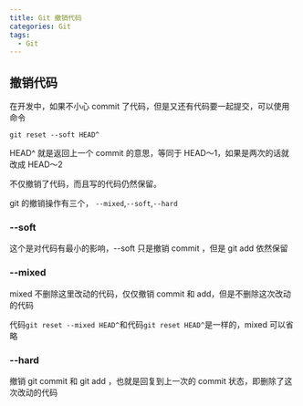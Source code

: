 ```yaml
---
title: Git 撤销代码
categories: Git
tags:
  - Git
---
```


## 撤销代码
在开发中，如果不小心 commit 了代码，但是又还有代码要一起提交，可以使用命令

```git
git reset --soft HEAD^
```

HEAD^ 就是返回上一个 commit 的意思，等同于 HEAD～1，如果是两次的话就改成 HEAD～2

不仅撤销了代码，而且写的代码仍然保留。

git 的撤销操作有三个， `--mixed`,`--soft`,`--hard`

### --soft

这个是对代码有最小的影响，--soft 只是撤销 commit ，但是 git add 依然保留

### --mixed
mixed 不删除这里改动的代码，仅仅撤销 commit 和 add，但是不删除这次改动的代码

代码`git reset --mixed HEAD^`和代码`git reset HEAD^`是一样的，mixed 可以省略

### --hard
撤销 git commit 和 git add ，也就是回复到上一次的 commit 状态，即删除了这次改动的代码

